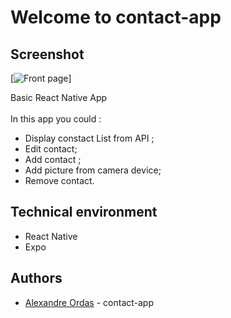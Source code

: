 # Welcome to contact-app

## Screenshot
[![Front page]()]

Basic React Native App <br>
<br> In this app you could :
- Display constact List from API ;
- Edit contact;
- Add contact ;
- Add picture from camera device;
- Remove contact.

## Technical environment
- React Native
- Expo

## Authors
- [Alexandre Ordas](https://github.com/alexandre-ordas) - contact-app
